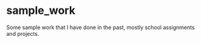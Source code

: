 sample_work
===========

Some sample work that I have done in the past, mostly school assignments and projects.
